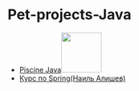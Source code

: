# Pet-projects-Java
<ul>
  <li><a href="https://github.com/ncallie/42Project-PiscineJava">Piscine Java</a><img src="https://badge42.vercel.app/api/v2/cl35y53oe019509l7wzmgfla8/project/2562582" width="80"/> </li>
    <li><a href="https://github.com/ncallie/alishev">Курс по Spring(Наиль Алишев)</a></li>
</ul>
